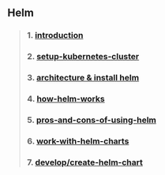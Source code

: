 ## Helm 

> ### 1. [introduction](helm-charts/01-introduction/README.md)
> ### 2. [setup-kubernetes-cluster](02-setup-kubernetes-cluster/README.md)
> ### 3. [architecture & install helm](03-install-helm/README.md)
> ### 4. [how-helm-works](01-introduction/how-helm-works.md)
> ### 5. [pros-and-cons-of-using-helm](01-introduction/pros-and-cons-of-using-helm.md)
> ### 6. [work-with-helm-charts](04-work-with-helm-charts/README.md)
> ### 7. [develop/create-helm-chart](05-create-helm-charts/README.md)








